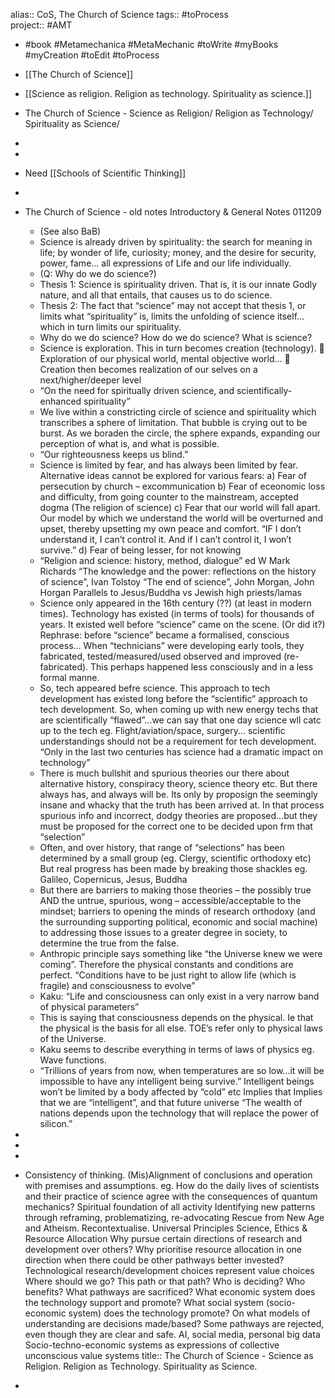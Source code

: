 alias:: CoS, The Church of Science
tags:: #toProcess  
project:: #AMT

- #book #Metamechanica #MetaMechanic #toWrite #myBooks #myCreation #toEdit #toProcess
- [[The Church of Science]]
- [[Science as religion. Religion as technology. Spirituality as science.]]
- The Church of Science - Science as Religion/ Religion as Technology/ Spirituality as Science/
-
-
- Need [[Schools of Scientific Thinking]]
-
- The Church of Science - old notes
  Introductory & General Notes 011209
	- (See also BaB)
	- Science is already driven by spirituality: the search for meaning in life; by wonder of life, curiosity; money, and the desire for security, power, fame... all expressions of Life and our life individually.
	- (Q: Why do we do science?)
	- Thesis 1:
	  Science is spirituality driven. That is, it is our innate Godly nature, and all that entails, that causes us to do science.
	- Thesis 2:
	  The fact that “science” may not accept that thesis 1, or limits what “spirituality” is, limits the unfolding of science itself... which in turn limits our spirituality.
	- Why do we do science?
	  How do we do science?
	  What is science?
	- Science is exploration. This in turn becomes creation (technology).
	  	Exploration of our physical world, mental objective world...
	  	Creation then becomes realization of our selves on a next/higher/deeper level
	- “On the need for spiritually driven science, and scientifically-enhanced spirituality”
	- We live within a constricting circle of science and spirituality which transcribes a sphere of limitation. That bubble is crying out to be burst. As we boraden the circle, the sphere expands, expanding our perception of what is, and what is possible.
	- “Our righteousness keeps us blind.”
	- Science is limited by fear, and has always been limited by fear. Alternative ideas cannot be explored for various fears:
	  a)	Fear of persecution by church – excommunication
	  b)	Fear of eceonomic loss and difficulty, from going counter to the mainstream, accepted dogma (The religion of science)
	  c)	Fear that our world will fall apart. Our model by which we understand the world will be overturned and upset, thereby upsetting my own peace and comfort. “IF I don’t understand it, I can’t control it. And if I can’t control it, I won’t survive.”
	  d)	Fear of being lesser, for not knowing
	- “Religion and science: history, method, dialogue” ed W Mark Richards
	  “The knowledge and the power: reflections on the history of science”, Ivan Tolstoy
	  “The end of science”, John Morgan, John Horgan
	  Parallels to Jesus/Buddha vs Jewish high priests/lamas
	- Science only appeared in the 16th century (??) (at least in modern times). Technology has existed (in terms of tools) for thousands of years. It existed well before “science” came on the scene. (Or did it?) Rephrase: before “science” became a formalised, conscious process... When “technicians” were developing early tools, they fabricated, tested/measured/used observed and improved (re-fabricated). This perhaps happened less consciously and in a less formal manne.
	- So, tech appeared befre science. This approach to tech development has existed long before the “scientific” approach to tech development.
	  So, when coming up with new energy techs that are scientifically “flawed”...we can say that one day science wll catc up to the tech eg. Flight/aviation/space, surgery... scientific understandings should not be a requirement for tech development.
	  “Only in the last two centuries has science had a dramatic impact on technology”
	- There is much bullshit and spurious theories our there about alternative history, conspiracy theory, science theory etc. But there always has, and always will be. Its only by proposign the seemingly insane and whacky that the truth has been arrived at. In that process spurious info and incorrect, dodgy theories are proposed...but they must be proposed for the correct one to be decided upon frm that “selection”
	- Often, and over history, that range of “selections” has been determined by a small group (eg. Clergy, scientific orthodoxy etc) But real progress has been made by breaking those shackles eg. Galileo, Copernicus, Jesus, Buddha
	- But there are barriers to making those theories – the possibly true AND the untrue, spurious, wong – accessible/acceptable to the mindset; barriers to opening the minds of research orthodoxy (and the surrounding supporting political, economic and social machine) to addressing those issues to a greater degree in society, to determine the true from the false.
	- Anthropic principle says something like “the Universe knew we were coming”. Therefore the physical constants and conditions are perfect. “Conditions have to be just right to allow life (which is fragile) and consciousness to evolve”
	- Kaku: “Life and consciousness can only exist in a very narrow band of physical parameters”
	- This is saying that consciousness depends on the physical. Ie that the physical is the basis for all else. TOE’s refer only to physical laws of the Universe.
	- Kaku seems to describe everything in terms of laws of physics eg. Wave functions.
	- “Trillions of years from now, when temperatures are so low...it will be impossible to have any intelligent being survive.”
	  Intelligent beings won’t be limited by a body affected by “cold” etc
	  Implies that Implies that we are “intelligent”, and that future universe
	  “The wealth of nations depends upon the technology that will replace the power of silicon.”
-
-
-
- Consistency of thinking. (Mis)Alignment of conclusions and operation with premises and assumptions.
  eg. How do the daily lives of scientists and their practice of science agree with the consequences of quantum mechanics?
  Spiritual foundation of all activity
  Identifying new patterns through reframing, problematizing, re-advocating
  Rescue from New Age and Atheism. Recontextualise.
  Universal Principles
  Science, Ethics & Resource Allocation
  Why pursue certain directions of research and development over others?
  Why prioritise resource allocation in one direction when there could be other  pathways better invested?
  Technological research/development choices represent value choices
  Where should we go? This path or that path?
  Who is deciding?
  Who benefits?
  What pathways are sacrificed?
  What economic system does the technology support and promote?
  What social system (socio-economic system) does the technology promote?
  On what models of understanding are decisions made/based?
  Some pathways are rejected, even though they are clear and safe.
  AI, social media, personal big data
  Socio-techno-economic systems as expressions of collective unconscious value systems
title:: The Church of Science - Science as Religion. Religion as Technology. Spirituality as Science.

-